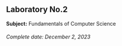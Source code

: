 ## Laboratory No.2
**Subject:** Fundamentals of Computer Science

###### Complete date: December 2, 2023